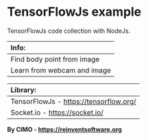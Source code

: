 TensorFlowJs example
==============

TensorFlowJs code collection with NodeJs.

| Info: |
|:---|
| Find body point from image |
| Learn from webcam and image |

| Library: |
|:---|
| TensorFlowJs - https://tensorflow.org/ |
| Socket.io - https://socket.io/ |

<b>By CIMO - https://reinventsoftware.org</b>